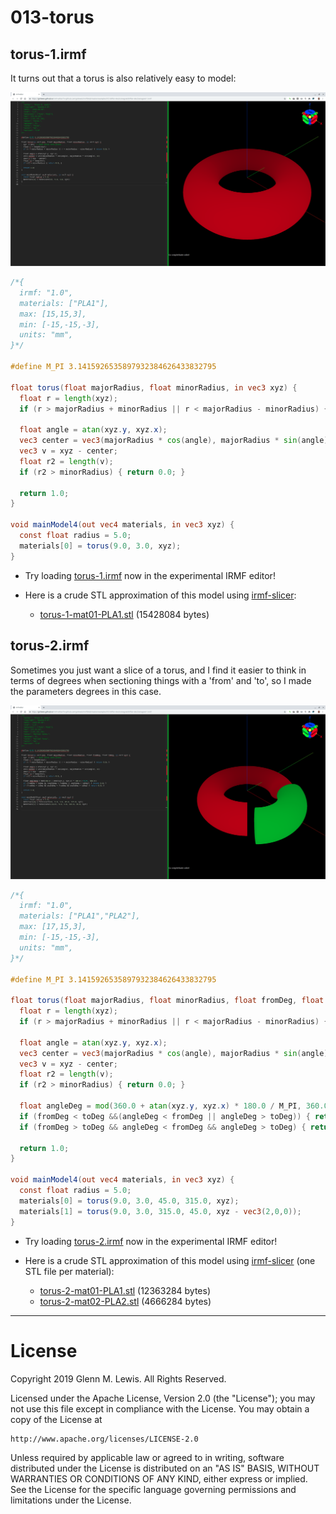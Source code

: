# 013-torus

## torus-1.irmf

It turns out that a torus is also relatively easy to model:

![torus-1.png](torus-1.png)

```glsl
/*{
  irmf: "1.0",
  materials: ["PLA1"],
  max: [15,15,3],
  min: [-15,-15,-3],
  units: "mm",
}*/

#define M_PI 3.1415926535897932384626433832795

float torus(float majorRadius, float minorRadius, in vec3 xyz) {
  float r = length(xyz);
  if (r > majorRadius + minorRadius || r < majorRadius - minorRadius) { return 0.0; }
  
  float angle = atan(xyz.y, xyz.x);
  vec3 center = vec3(majorRadius * cos(angle), majorRadius * sin(angle), 0);
  vec3 v = xyz - center;
  float r2 = length(v);
  if (r2 > minorRadius) { return 0.0; }
  
  return 1.0;
}

void mainModel4(out vec4 materials, in vec3 xyz) {
  const float radius = 5.0;
  materials[0] = torus(9.0, 3.0, xyz);
}
```

* Try loading [torus-1.irmf](https://gmlewis.github.io/irmf-editor/?s=github.com/gmlewis/irmf/blob/master/examples/013-torus/torus-1.irmf) now in the experimental IRMF editor!

* Here is a crude STL approximation of this model
  using [irmf-slicer](https://github.com/gmlewis/irmf-slicer):
  - [torus-1-mat01-PLA1.stl](torus-1-mat01-PLA1.stl) (15428084 bytes)

## torus-2.irmf

Sometimes you just want a slice of a torus, and I find it easier to think
in terms of degrees when sectioning things with a 'from' and 'to', so I
made the parameters degrees in this case.

![torus-2.png](torus-2.png)

```glsl
/*{
  irmf: "1.0",
  materials: ["PLA1","PLA2"],
  max: [17,15,3],
  min: [-15,-15,-3],
  units: "mm",
}*/

#define M_PI 3.1415926535897932384626433832795

float torus(float majorRadius, float minorRadius, float fromDeg, float toDeg, in vec3 xyz) {
  float r = length(xyz);
  if (r > majorRadius + minorRadius || r < majorRadius - minorRadius) { return 0.0; }
  
  float angle = atan(xyz.y, xyz.x);
  vec3 center = vec3(majorRadius * cos(angle), majorRadius * sin(angle), 0);
  vec3 v = xyz - center;
  float r2 = length(v);
  if (r2 > minorRadius) { return 0.0; }
  
  float angleDeg = mod(360.0 + atan(xyz.y, xyz.x) * 180.0 / M_PI, 360.0);
  if (fromDeg < toDeg &&(angleDeg < fromDeg || angleDeg > toDeg)) { return 0.0; }
  if (fromDeg > toDeg && angleDeg < fromDeg && angleDeg > toDeg) { return 0.0; }
  
  return 1.0;
}

void mainModel4(out vec4 materials, in vec3 xyz) {
  const float radius = 5.0;
  materials[0] = torus(9.0, 3.0, 45.0, 315.0, xyz);
  materials[1] = torus(9.0, 3.0, 315.0, 45.0, xyz - vec3(2,0,0));
}
```

* Try loading [torus-2.irmf](https://gmlewis.github.io/irmf-editor/?s=github.com/gmlewis/irmf/blob/master/examples/013-torus/torus-2.irmf) now in the experimental IRMF editor!

* Here is a crude STL approximation of this model
  using [irmf-slicer](https://github.com/gmlewis/irmf-slicer)
  (one STL file per material):
  - [torus-2-mat01-PLA1.stl](torus-2-mat01-PLA1.stl) (12363284 bytes)
  - [torus-2-mat02-PLA2.stl](torus-2-mat02-PLA2.stl) (4666284 bytes)

----------------------------------------------------------------------

# License

Copyright 2019 Glenn M. Lewis. All Rights Reserved.

Licensed under the Apache License, Version 2.0 (the "License");
you may not use this file except in compliance with the License.
You may obtain a copy of the License at

    http://www.apache.org/licenses/LICENSE-2.0

Unless required by applicable law or agreed to in writing, software
distributed under the License is distributed on an "AS IS" BASIS,
WITHOUT WARRANTIES OR CONDITIONS OF ANY KIND, either express or implied.
See the License for the specific language governing permissions and
limitations under the License.
